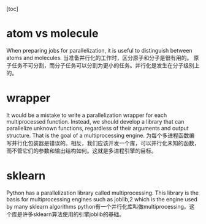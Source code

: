 [toc]

# atom vs molecule
When preparing jobs for parallelization, it is useful to distinguish between atoms and molecules.
当准备并行化的工作时，区分原子和分子是很有用的。
原子任务不可分割，而分子任务可以分割为更小的任务。并行化是发生在分子级别上的。

# wrapper
It would be a mistake to write a parallelization wrapper for each multiprocessed function. Instead, we should develop a library that can parallelize unknown functions,
regardless of their arguments and output structure. That is the goal of a multiprocessing engine. 
为每个多进程函数编写并行化包装器是错误的。相反，我们应该开发一个库，可以并行化未知的函数，而不管它们的参数和输出结构如何。这就是多进程引擎的目标。

# sklearn
Python has a parallelization library called multiprocessing. This library is the basis for multiprocessing engines such as joblib,2 which is the engine used by many sklearn algorithms
python有一个并行化库叫做multiprocessing。这个库是许多sklearn算法使用的引擎joblib的基础。